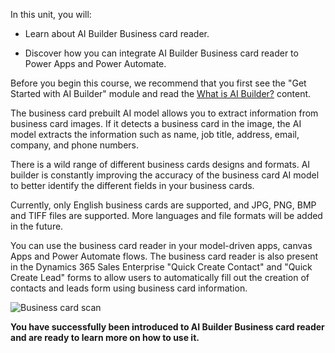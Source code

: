 In this unit, you will:

-   Learn about AI Builder Business card reader.

-   Discover how you can integrate AI Builder Business card reader to Power Apps and Power Automate.

Before you begin this course, we recommend that you first see the "Get Started with AI Builder" module and read the [What is AI Builder?](https://docs.microsoft.com/ai-builder/overview) content.

The business card prebuilt AI model allows you to extract information from business card images. If it detects a business card in the image, the AI model extracts the information such as name, job title, address, email, company, and phone numbers.

There is a wild range of different business cards designs and formats. AI builder is constantly improving the accuracy of the business card AI model to better identify the different fields in your business cards.

Currently, only English business cards are supported, and JPG, PNG, BMP and TIFF files are supported. More languages and file formats will be added in the future.

You can use the business card reader in your model-driven apps, canvas Apps and Power Automate flows. The business card reader is also present in the Dynamics 365 Sales Enterprise "Quick Create Contact" and "Quick Create Lead" forms to allow users to automatically fill out the creation
of contacts and leads form using business card information.

![Business card scan](media/image1.png)

**You have successfully been introduced to AI Builder Business card reader and are ready to learn more on how to use it.**
